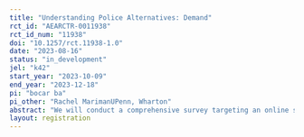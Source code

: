 ```yaml
---
title: "Understanding Police Alternatives: Demand"
rct_id: "AEARCTR-0011938"
rct_id_num: "11938"
doi: "10.1257/rct.11938-1.0"
date: "2023-08-16"
status: "in_development"
jel: "k42"
start_year: "2023-10-09"
end_year: "2023-12-18"
pi: "bocar ba"
pi_other: "Rachel MarimanUPenn, Wharton"
abstract: "We will conduct a comprehensive survey targeting an online sample of the U.S. population to assess their preferences for police engagement in specific issues or scenarios. Survey participants will be randomly assigned to view  brief informational videos that outline various degrees of alternative resources to traditional policing within the United States."
layout: registration
---
```


